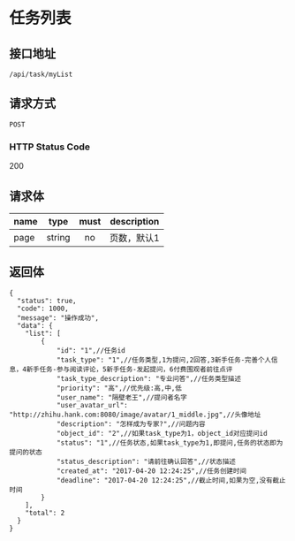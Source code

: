 # 任务列表

## 接口地址

`/api/task/myList`

## 请求方式

`POST`

### HTTP Status Code

200

## 请求体

| name     | type     | must     | description |
|----------|:--------:|:--------:|:--------:|
| page   | string   | no      | 页数，默认1 |


## 返回体

```json5
{
  "status": true,
  "code": 1000,
  "message": "操作成功",
  "data": {
    "list": [
        {
            "id": "1",//任务id
            "task_type": "1",//任务类型,1为提问,2回答,3新手任务-完善个人信息，4新手任务-参与阅读评论，5新手任务-发起提问，6付费围观者前往点评
            "task_type_description": "专业问答",//任务类型描述
            "priority": "高",//优先级:高,中,低
            "user_name": "隔壁老王",//提问者名字
            "user_avatar_url": "http://zhihu.hank.com:8080/image/avatar/1_middle.jpg",//头像地址
            "description": "怎样成为专家?",//问题内容
            "object_id": "2",//如果task_type为1，object_id对应提问id
            "status": "1",//任务状态,如果task_type为1,即提问,任务的状态即为提问的状态
            "status_description": "请前往确认回答",//状态描述
            "created_at": "2017-04-20 12:24:25",//任务创建时间
            "deadline": "2017-04-20 12:24:25",//截止时间,如果为空,没有截止时间
        }
    ],
    "total": 2
  }
}
``` 

